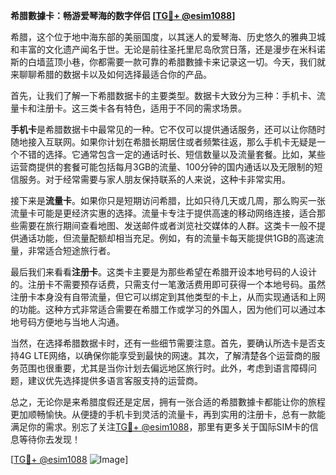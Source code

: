 **希腊數據卡：畅游爱琴海的数字伴侣 [[TG💪+ @esim1088](https://t.me/s/esim1088)]**

希腊，这个位于地中海东部的美丽国度，以其迷人的爱琴海、历史悠久的雅典卫城和丰富的文化遗产闻名于世。无论是前往圣托里尼岛欣赏日落，还是漫步在米科诺斯的白墙蓝顶小巷，你都需要一款可靠的希腊數據卡来记录这一切。今天，我们就来聊聊希腊的数据卡以及如何选择最适合你的产品。

首先，让我们了解一下希腊数据卡的主要类型。数据卡大致分为三种：手机卡、流量卡和注册卡。这三类卡各有特色，适用于不同的需求场景。

**手机卡**是希腊数据卡中最常见的一种。它不仅可以提供通话服务，还可以让你随时随地接入互联网。如果你计划在希腊长期居住或者频繁往返，那么手机卡无疑是一个不错的选择。它通常包含一定的通话时长、短信数量以及流量套餐。比如，某些运营商提供的套餐可能包括每月3GB的流量、100分钟的国内通话以及无限制的短信服务。对于经常需要与家人朋友保持联系的人来说，这种卡非常实用。

接下来是**流量卡**。如果你只是短期访问希腊，比如只待几天或几周，那么购买一张流量卡可能是更经济实惠的选择。流量卡专注于提供高速的移动网络连接，适合那些需要在旅行期间查看地图、发送邮件或者浏览社交媒体的人群。这类卡一般不提供通话功能，但流量配额却相当充足。例如，有的流量卡每天能提供1GB的高速流量，非常适合短途旅行者。

最后我们来看看**注册卡**。这类卡主要是为那些希望在希腊开设本地号码的人设计的。注册卡不需要预存话费，只需支付一笔激活费用即可获得一个本地号码。虽然注册卡本身没有自带流量，但它可以绑定到其他类型的卡上，从而实现通话和上网的功能。这种方式非常适合需要在希腊工作或学习的外国人，因为他们可以通过本地号码方便地与当地人沟通。

当然，在选择希腊数据卡时，还有一些细节需要注意。首先，要确认所选卡是否支持4G LTE网络，以确保你能享受到最快的网速。其次，了解清楚各个运营商的服务范围也很重要，尤其是当你计划去偏远地区旅行时。此外，考虑到语言障碍问题，建议优先选择提供多语言客服支持的运营商。

总之，无论你是来希腊度假还是定居，拥有一张合适的希腊數據卡都能让你的旅程更加顺畅愉快。从便捷的手机卡到灵活的流量卡，再到实用的注册卡，总有一款能满足你的需求。别忘了关注[TG💪+ @esim1088](https://t.me/s/esim1088)，那里有更多关于国际SIM卡的信息等待你去发现！

[[TG💪+ @esim1088](https://t.me/s/esim1088) ![Image](https://i.postimg.cc/4NQfJmqS/Snipaste-2025-05-13-00-14-12.png)]
